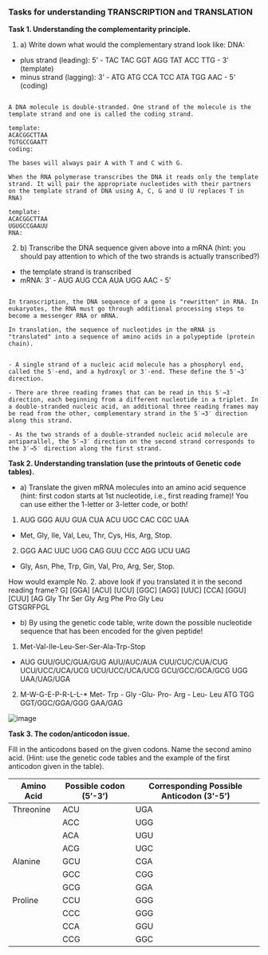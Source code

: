 ### Tasks for understanding TRANSCRIPTION and TRANSLATION

**Task 1. Understanding the complementarity principle.**
1. a) Write down what would the complementary strand look like:
DNA:
- plus strand (leading): 5’ - TAC TAC GGT AGG TAT ACC TTG - 3’  (template)
- minus strand (lagging): 3’ - ATG ATG CCA TCC ATA TGG AAC - 5‘ (coding)

```text

A DNA molecule is double-stranded. One strand of the molecule is the template strand and one is called the coding strand. 

template:
ACACGGCTTAA
TGTGCCGAATT
coding:

The bases will always pair A with T and C with G.

When the RNA polymerase transcribes the DNA it reads only the template strand. It will pair the appropriate nucleotides with their partners on the template strand of DNA using A, C, G and U (U replaces T in RNA)

template:
ACACGGCTTAA
UGUGCCGAAUU
RNA:
```

2. b) Transcribe the DNA sequence given above into a mRNA (hint: you should pay attention to which of the two strands is actually transcribed?)
- the template strand is transcribed
- mRNA: 3’ - AUG AUG CCA AUA UGG AAC - 5’

```text

In transcription, the DNA sequence of a gene is "rewritten" in RNA. In eukaryotes, the RNA must go through additional processing steps to become a messenger RNA or mRNA.

In translation, the sequence of nucleotides in the mRNA is "translated" into a sequence of amino acids in a polypeptide (protein chain).


- A single strand of a nucleic acid molecule has a phosphoryl end, called the 5′-end, and a hydroxyl or 3′-end. These define the 5′→3′ direction.

- There are three reading frames that can be read in this 5′→3′ direction, each beginning from a different nucleotide in a triplet. In a double-stranded nucleic acid, an additional three reading frames may be read from the other, complementary strand in the 5′→3′ direction along this strand.

- As the two strands of a double-stranded nucleic acid molecule are antiparallel, the 5′→3′ direction on the second strand corresponds to the 3′→5′ direction along the first strand.
```
**Task 2. Understanding translation (use the printouts of Genetic code tables).**
- a) Translate the given mRNA molecules into an amino acid sequence (hint: first codon starts at 1st nucleotide, i.e., first reading frame)! You can use either the 1-letter or 3-letter code, or both!
  
1. AUG GGG AUU GUA CUA ACU UGC CAC CGC UAA
- Met, Gly, Ile, Val, Leu, Thr, Cys, His, Arg, Stop.
   
2. GGG AAC UUC UGG CAG GUU CCC AGG UCU UAG
- Gly, Asn, Phe, Trp, Gin, Val, Pro, Arg, Ser, Stop.

How would example No. 2. above look if you translated it in the second reading frame?
 G] [GGA] [ACU] [UCU] [GGC] [AGG] [UUC] [CCA] [GGU] [CUU] [AG
 Gly Thr Ser Gly Arg Phe Pro Gly Leu  
 GTSGRFPGL

- b) By using the genetic code table, write down the possible nucleotide sequence that has been encoded for the given peptide!


1. Met-Val-Ile-Leu-Ser-Ser-Ala-Trp-Stop
- AUG GUU/GUC/GUA/GUG AUU/AUC/AUA CUU/CUC/CUA/CUG UCU/UCC/UCA/UCG UCU/UCC/UCA/UCG GCU/GCC/GCA/GCG UGG UAA/UAG/UGA
  
2. M-W-G-E-P-R-L-L-*
Met- Trp - Gly -Glu- Pro- Arg - Leu- Leu
ATG TGG GGT/GGC/GGA/GGG GAA/GAG 


![image](https://github.com/pe1l1nl1/23007/assets/19546253/38e4975c-b74f-4218-bf45-df189beeda91)



**Task 3. The codon/anticodon issue.**

Fill in the anticodons based on the given codons. Name the second amino acid. (Hint: use the genetic code tables and the example of the first anticodon given in the table).


| Amino Acid   | Possible codon (5’-3’)  | Corresponding Possible Anticodon (3’-5’) |
|--------------|-------------------------|------------|
| Threonine    |   ACU                   |UGA         |
|              |   ACC                   |UGG         |
|              |   ACA                   |UGU         |
|              |   ACG                   |UGC         |
  Alanine      |   GCU                   |CGA         |
|              |   GCC                   |CGG         |
|              |   GCG                   |GGA         |
|    Proline   |   CCU                   |GGG         |
|              |   CCC                   |GGG         |
|              |   CCA                   |GGU         |
|              |   CCG                   |GGC         |
